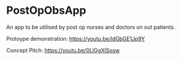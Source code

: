 # PostOpObsApp

An app to be utilised by post op nurses and doctors on out patients. 

Protoype demonstration:
https://youtu.be/ldGbGE1Jp9Y

Concept Pitch:
https://youtu.be/0LlGgXISosw
